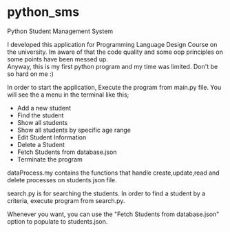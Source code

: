 # python_sms
Python Student Management System

I developed this application for Programming Language Design Course on the university. 
Im aware of that the code quality and some oop principles on some points have been messed up.  
Anyway, this is my first python program and my time was limited. Don't be so hard on me :)


In order to start the application, Execute the program from main.py file. You will see the a menu in the terminal like this;

- Add a new student
- Find the student
- Show all students
- Show all students by specific age range
- Edit Student Information
- Delete a Student
- Fetch Students from database.json
- Terminate the program


dataProcess.my contains the functions that handle create,update,read and delete processes on students.json file.

search.py is for searching the students. In order to find a student by a criteria, execute program from search.py.

Whenever you want, you can use the "Fetch Students from database.json" option to populate to students.json. 

